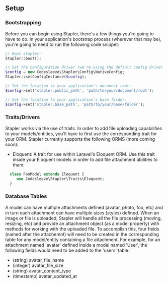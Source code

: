 ## Setup
### Bootstrapping
Before you can begin using Stapler, there's a few things you're going to have to do.  In your application's bootstrap process (wherever that may be), you're going to need to run the following code snippet:

```php
// Boot stapler:
Stapler::boot();

// Set the configuration driver (we're using the default config driver here; if you choose to implement your own you'll need to implement Codesleeve\Stapler\Config\ConfigInterface):
$config = new Codesleeve\Stapler\Config\NativeConfig;
Stapler::setConfigInstance($config);

// Set the location to your application's document root:
$config->set('stapler.public_path', 'path/to/your/document/root');

// Set the location to your application's base folder.
$config->set('stapler.base_path', 'path/to/your/base/folder');
```

### Traits/Drivers
Stapler works via the use of traits.  In order to add file uploading capabilities to your models/entities, you'll have to first use the corresponding trait for your ORM.  Stapler currently supports the following ORMS (more coming soon):
* Eloquent: A trait for use within Laravel's Eloquent ORM.  Use this trait inside your Eloquent models in order to add file attachment abilities to them:
```php
  class FooModel extends Eloquent {
  	 use Codesleeve\Stapler\Traits\Eloquent;
  }
```

### Database Tables
A model can have multiple attachments defined (avatar, photo, foo, etc) and in turn each attachment can have multiple sizes (styles) defined.  When an image or file is uploaded, Stapler will handle all the file processing (moving, resizing, etc) and provide an attachment object (as a model property) with methods for working with the uploaded file.  To accomplish this, four fields (named after the attachemnt) will need to be created in the corresponding table for any model/entity containing a file attachment.  For example, for an attachment named 'avatar' defined inside a model named 'User', the following fields would need to be added to the 'users' table:

*   (string) avatar_file_name
*   (integer) avatar_file_size
*   (string) avatar_content_type
*   (timestamp) avatar_updated_at